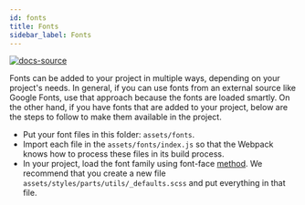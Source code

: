 ```yaml
---
id: fonts
title: Fonts
sidebar_label: Fonts
---
```


[![docs-source](https://img.shields.io/badge/source-eigthshift--frontend--libs-yellow?style=for-the-badge&logo=javascript&labelColor=2a2a2a)](https://github.com/infinum/eightshift-frontend-libs)

Fonts can be added to your project in multiple ways, depending on your project's needs. In general, if you can use fonts from an external source like Google Fonts, use that approach because the fonts are loaded smartly. On the other hand, if you have fonts that are added to your project, below are the steps to follow to make them available in the project.

* Put your font files in this folder: `assets/fonts`.
* Import each file in the `assets/fonts/index.js` so that the Webpack knows how to process these files in its build process.
* In your project, load the font family using font-face [method](/sass). We recommend that you create a new file `assets/styles/parts/utils/_defaults.scss` and put everything in that file.

<div class="legacy-badge legacy-badge--v5"></div>
